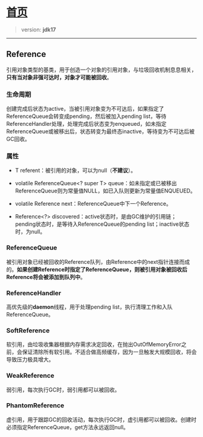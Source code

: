 # [首页](/blog/)

> version: **jdk17**

***

## Reference

引用对象类型的基类，用于创造一个对象的引用对象，与垃圾回收机制息息相关，**只有当对象非强可达时，对象才可能被回收**。

### 生命周期

创建完成后状态为active，当被引用对象变为不可达后，如果指定了ReferenceQueue会转变成pending，然后被加入pending list，等待ReferenceHandler处理，处理完成后状态变为enqueued，如未指定ReferenceQueue或被移出后，状态转变为最终态inactive，等待变为不可达后被GC回收。

### 属性

- T referent：被引用的对象，可以为null（**不建议**）。

- volatile ReferenceQueue<? super T> queue：如未指定或已被移出ReferenceQueue则为常量值NULL，如已入队则更新为常量值ENQUEUED。

- volatile Reference next：ReferenceQueue中下一个Reference。

- Reference<?> discovered：active状态时，是由GC维护的引用链；pending状态时，是等待入ReferenceQueue的pending list；inactive状态时，为null。

### ReferenceQueue

被引用对象已经被回收的Reference队列，由Reference中的next指针连接而成的。**如果创建Reference时指定了ReferenceQueue，则被引用对象被回收后Reference将会被添加到队列中**。

### ReferenceHandler

高优先级的**daemon**线程，用于处理pending list，执行清理工作和入队ReferenceQueue。

### SoftReference

软引用，由垃圾收集器根据内存需求决定回收，在抛出OutOfMemoryError之前，会保证清除所有软引用。不适合做高频缓存，因为一旦触发大规模回收，将会导致压力极具增大。

### WeakReference

弱引用，每次执行GC时，弱引用都可以被回收。

### PhantomReference

虚引用，用于跟踪GC的回收活动，每次执行GC时，虚引用都可以被回收。创建时必须指定ReferenceQueue，get方法永远返回null。
